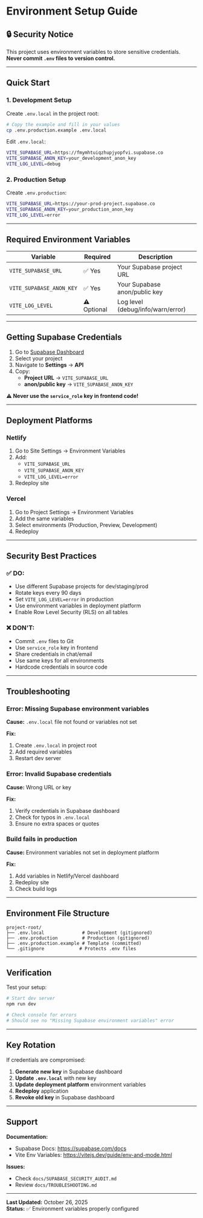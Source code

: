# Environment Setup Guide

## 🔒 Security Notice

This project uses environment variables to store sensitive credentials. **Never commit `.env` files to version control.**

---

## Quick Start

### **1. Development Setup**

Create `.env.local` in the project root:

```bash
# Copy the example and fill in your values
cp .env.production.example .env.local
```

Edit `.env.local`:
```bash
VITE_SUPABASE_URL=https://fmymhtuiqzhupjyopfvi.supabase.co
VITE_SUPABASE_ANON_KEY=your_development_anon_key
VITE_LOG_LEVEL=debug
```

### **2. Production Setup**

Create `.env.production`:

```bash
VITE_SUPABASE_URL=https://your-prod-project.supabase.co
VITE_SUPABASE_ANON_KEY=your_production_anon_key
VITE_LOG_LEVEL=error
```

---

## Required Environment Variables

| Variable | Required | Description |
|----------|----------|-------------|
| `VITE_SUPABASE_URL` | ✅ Yes | Your Supabase project URL |
| `VITE_SUPABASE_ANON_KEY` | ✅ Yes | Your Supabase anon/public key |
| `VITE_LOG_LEVEL` | ⚠️ Optional | Log level (debug/info/warn/error) |

---

## Getting Supabase Credentials

1. Go to [Supabase Dashboard](https://supabase.com/dashboard)
2. Select your project
3. Navigate to **Settings** → **API**
4. Copy:
   - **Project URL** → `VITE_SUPABASE_URL`
   - **anon/public key** → `VITE_SUPABASE_ANON_KEY`

**⚠️ Never use the `service_role` key in frontend code!**

---

## Deployment Platforms

### **Netlify**

1. Go to Site Settings → Environment Variables
2. Add:
   - `VITE_SUPABASE_URL`
   - `VITE_SUPABASE_ANON_KEY`
   - `VITE_LOG_LEVEL=error`
3. Redeploy site

### **Vercel**

1. Go to Project Settings → Environment Variables
2. Add the same variables
3. Select environments (Production, Preview, Development)
4. Redeploy

---

## Security Best Practices

### **✅ DO:**
- Use different Supabase projects for dev/staging/prod
- Rotate keys every 90 days
- Set `VITE_LOG_LEVEL=error` in production
- Use environment variables in deployment platform
- Enable Row Level Security (RLS) on all tables

### **❌ DON'T:**
- Commit `.env` files to Git
- Use `service_role` key in frontend
- Share credentials in chat/email
- Use same keys for all environments
- Hardcode credentials in source code

---

## Troubleshooting

### **Error: Missing Supabase environment variables**

**Cause:** `.env.local` file not found or variables not set

**Fix:**
1. Create `.env.local` in project root
2. Add required variables
3. Restart dev server

### **Error: Invalid Supabase credentials**

**Cause:** Wrong URL or key

**Fix:**
1. Verify credentials in Supabase dashboard
2. Check for typos in `.env.local`
3. Ensure no extra spaces or quotes

### **Build fails in production**

**Cause:** Environment variables not set in deployment platform

**Fix:**
1. Add variables in Netlify/Vercel dashboard
2. Redeploy site
3. Check build logs

---

## Environment File Structure

```
project-root/
├── .env.local              # Development (gitignored)
├── .env.production         # Production (gitignored)
├── .env.production.example # Template (committed)
└── .gitignore             # Protects .env files
```

---

## Verification

Test your setup:

```bash
# Start dev server
npm run dev

# Check console for errors
# Should see no "Missing Supabase environment variables" error
```

---

## Key Rotation

If credentials are compromised:

1. **Generate new key** in Supabase dashboard
2. **Update `.env.local`** with new key
3. **Update deployment platform** environment variables
4. **Redeploy** application
5. **Revoke old key** in Supabase dashboard

---

## Support

**Documentation:**
- Supabase Docs: https://supabase.com/docs
- Vite Env Variables: https://vitejs.dev/guide/env-and-mode.html

**Issues:**
- Check `docs/SUPABASE_SECURITY_AUDIT.md`
- Review `docs/TROUBLESHOOTING.md`

---

**Last Updated:** October 26, 2025  
**Status:** ✅ Environment variables properly configured

